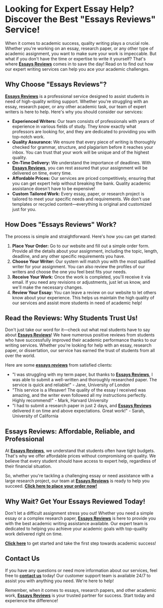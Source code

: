 # Looking for Expert Essay Help? Discover the Best "Essays Reviews" Service!

When it comes to academic success, quality writing plays a crucial role. Whether you're working on an essay, research paper, or any other type of academic assignment, you want to make sure your work is impeccable. But what if you don't have the time or expertise to write it yourself? That's where **[Essays Reviews](https://tinyurl.com/topessay?keyword=essays+reviews)** comes in to save the day! Read on to find out how our expert writing services can help you ace your academic challenges.

## Why Choose "Essays Reviews"?

**[Essays Reviews](https://tinyurl.com/topessay?keyword=essays+reviews)** is a professional service designed to assist students in need of high-quality writing support. Whether you're struggling with an essay, research paper, or any other academic task, our team of expert writers is here to help. Here's why you should consider our services:

- **Experienced Writers:** Our team consists of professionals with years of experience in various fields of study. They know exactly what professors are looking for, and they are dedicated to providing you with top-notch work.
- **Quality Assurance:** We ensure that every piece of writing is thoroughly checked for grammar, structure, and plagiarism before it reaches your inbox. You can trust that your work will be unique and of the highest quality.
- **On-Time Delivery:** We understand the importance of deadlines. With **[Essays Reviews](https://tinyurl.com/topessay?keyword=essays+reviews)**, you can rest assured that your assignment will be delivered on time, every time.
- **Affordable Prices:** Our services are priced competitively, ensuring that you can get expert help without breaking the bank. Quality academic assistance doesn't have to be expensive!
- **Custom Tailored Work:** Every essay, paper, or research project is tailored to meet your specific needs and requirements. We don't use templates or recycled content—everything is original and customized just for you.

## How Does "Essays Reviews" Work?

The process is simple and straightforward. Here's how you can get started:

1. **Place Your Order:** Go to our website and fill out a simple order form. Provide all the details about your assignment, including the topic, length, deadline, and any other specific requirements you have.
2. **Choose Your Writer:** Our system will match you with the most qualified writer for your assignment. You can also review the profiles of our writers and choose the one you feel best fits your needs.
3. **Receive Your Work:** Once the work is completed, you'll receive it via email. If you need any revisions or adjustments, just let us know, and we'll make the necessary changes.
4. **Review Your Essay:** You can leave a review on our website to let others know about your experience. This helps us maintain the high quality of our services and assist more students in need of academic help!

## Read the Reviews: Why Students Trust Us!

Don't just take our word for it—check out what real students have to say about **[Essays Reviews](https://tinyurl.com/topessay?keyword=essays+reviews)**! We have numerous positive reviews from students who have successfully improved their academic performance thanks to our writing services. Whether you're looking for help with an essay, research paper, or dissertation, our service has earned the trust of students from all over the world.

Here are some **[essays reviews](https://tinyurl.com/topessay?keyword=essays+reviews)** from satisfied clients:

- "I was struggling with my term paper, but thanks to **[Essays Reviews](https://tinyurl.com/topessay?keyword=essays+reviews)**, I was able to submit a well-written and thoroughly researched paper. The service is quick and reliable!" - Jane, University of London
- "This service is a lifesaver! The quality of the essay I received was amazing, and the writer even followed all my instructions perfectly. Highly recommend!" - Mark, Harvard University
- "I had to submit a research paper in just 2 days, and **[Essays Reviews](https://tinyurl.com/topessay?keyword=essays+reviews)** delivered it on time and above expectations. Great work!" - Sarah, University of California

## Essays Reviews: Affordable, Reliable, and Professional

At **[Essays Reviews](https://tinyurl.com/topessay?keyword=essays+reviews)**, we understand that students often have tight budgets. That's why we offer affordable prices without compromising on quality. We believe that every student should have access to expert help, regardless of their financial situation.

So, whether you're tackling a challenging essay or need assistance with a large research project, our team at **[Essays Reviews](https://tinyurl.com/topessay?keyword=essays+reviews)** is ready to help you succeed. **[Click here to place your order now!](https://tinyurl.com/topessay?keyword=essays+reviews)**

## Why Wait? Get Your Essays Reviewed Today!

Don't let a difficult assignment stress you out! Whether you need a simple essay or a complex research paper, **[Essays Reviews](https://tinyurl.com/topessay?keyword=essays+reviews)** is here to provide you with the best academic writing assistance available. Our expert team is dedicated to helping you achieve your academic goals with top-quality work delivered right on time.

**[Click here](https://tinyurl.com/topessay?keyword=essays+reviews)** to get started and take the first step towards academic success!

## Contact Us

If you have any questions or need more information about our services, feel free to **[contact us](https://tinyurl.com/topessay?keyword=essays+reviews)** today! Our customer support team is available 24/7 to assist you with anything you need. We're here to help!

Remember, when it comes to essays, research papers, and other academic work, **[Essays Reviews](https://tinyurl.com/topessay?keyword=essays+reviews)** is your trusted partner for success. Start today and experience the difference!
